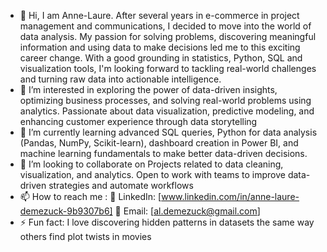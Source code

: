 - 👋 Hi, I am Anne-Laure. After several years in e-commerce in project management and communications, I decided to move into the world of data analysis. My passion for solving problems, discovering meaningful information and using data to make decisions led me to this exciting career change. With a good grounding in statistics, Python, SQL and visualization tools, I'm looking forward to tackling real-world challenges and turning raw data into actionable intelligence.
- 👀 I’m interested in exploring the power of data-driven insights, optimizing business processes, and solving real-world problems using analytics. Passionate about data visualization, predictive modeling, and enhancing customer experience through data storytelling
- 🌱 I’m currently learning advanced SQL queries, Python for data analysis (Pandas, NumPy, Scikit-learn), dashboard creation in Power BI, and machine learning fundamentals to make better data-driven decisions.
- 💞️ I’m looking to collaborate on Projects related to data cleaning, visualization, and analytics. Open to work with teams to improve data-driven strategies and automate workflows
- 📫 How to reach me :
  💼 LinkedIn: [www.linkedin.com/in/anne-laure-demezuck-9b9307b6]
  📧 Email: [al.demezuck@gmail.com]
- ⚡ Fun fact: I love discovering hidden patterns in datasets the same way others find plot twists in movies

<!---
Anouchka999/Anouchka999 is a ✨ special ✨ repository because its `README.md` (this file) appears on your GitHub profile.
You can click the Preview link to take a look at your changes.
--->
